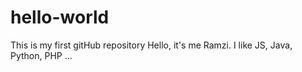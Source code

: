 # hello-world
This is my first gitHub repository
Hello, it's me Ramzi. I like JS, Java, Python, PHP ... 
